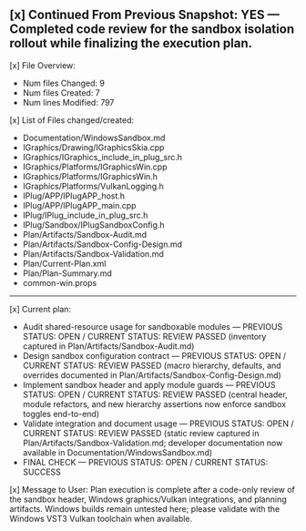 [x] Continued From Previous Snapshot: YES — Completed code review for the sandbox isolation rollout while finalizing the execution plan.
-----------------
[x] File Overview:
- Num files Changed: 9
- Num files Created: 7
- Num lines Modified: 797

[x] List of Files changed/created:
- Documentation/WindowsSandbox.md
- IGraphics/Drawing/IGraphicsSkia.cpp
- IGraphics/IGraphics_include_in_plug_src.h
- IGraphics/Platforms/IGraphicsWin.cpp
- IGraphics/Platforms/IGraphicsWin.h
- IGraphics/Platforms/VulkanLogging.h
- IPlug/APP/IPlugAPP_host.h
- IPlug/APP/IPlugAPP_main.cpp
- IPlug/IPlug_include_in_plug_src.h
- IPlug/Sandbox/IPlugSandboxConfig.h
- Plan/Artifacts/Sandbox-Audit.md
- Plan/Artifacts/Sandbox-Config-Design.md
- Plan/Artifacts/Sandbox-Validation.md
- Plan/Current-Plan.xml
- Plan/Plan-Summary.md
- common-win.props

-----------------
[x] Current plan:
- Audit shared-resource usage for sandboxable modules — PREVIOUS STATUS: OPEN / CURRENT STATUS: REVIEW PASSED (inventory captured in Plan/Artifacts/Sandbox-Audit.md)
- Design sandbox configuration contract — PREVIOUS STATUS: OPEN / CURRENT STATUS: REVIEW PASSED (macro hierarchy, defaults, and overrides documented in Plan/Artifacts/Sandbox-Config-Design.md)
- Implement sandbox header and apply module guards — PREVIOUS STATUS: OPEN / CURRENT STATUS: REVIEW PASSED (central header, module refactors, and new hierarchy assertions now enforce sandbox toggles end-to-end)
- Validate integration and document usage — PREVIOUS STATUS: OPEN / CURRENT STATUS: REVIEW PASSED (static review captured in Plan/Artifacts/Sandbox-Validation.md; developer documentation now available in Documentation/WindowsSandbox.md)
- FINAL CHECK — PREVIOUS STATUS: OPEN / CURRENT STATUS: SUCCESS

[x] Message to User:
Plan execution is complete after a code-only review of the sandbox header, Windows graphics/Vulkan integrations, and planning artifacts. Windows builds remain untested here; please validate with the Windows VST3 Vulkan toolchain when available.
